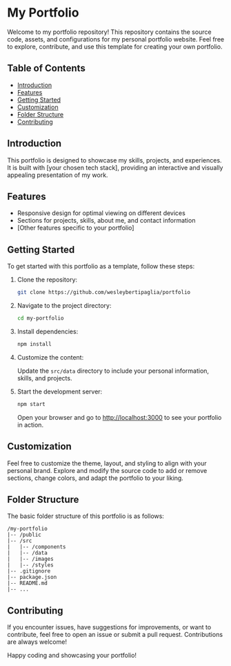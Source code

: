 # My Portfolio

Welcome to my portfolio repository! This repository contains the source code, assets, and configurations for my personal portfolio website. Feel free to explore, contribute, and use this template for creating your own portfolio.

## Table of Contents

- [Introduction](#introduction)
- [Features](#features)
- [Getting Started](#getting-started)
- [Customization](#customization)
- [Folder Structure](#folder-structure)
- [Contributing](#contributing)

## Introduction

This portfolio is designed to showcase my skills, projects, and experiences. It is built with [your chosen tech stack], providing an interactive and visually appealing presentation of my work.

## Features

- Responsive design for optimal viewing on different devices
- Sections for projects, skills, about me, and contact information
- [Other features specific to your portfolio]

## Getting Started

To get started with this portfolio as a template, follow these steps:

1. Clone the repository:

    ```bash
    git clone https://github.com/wesleybertipaglia/portfolio
    ```
    
2. Navigate to the project directory:

    ```bash
    cd my-portfolio
    ```

3. Install dependencies:

    ```bash
    npm install
    ```

4. Customize the content:

    Update the `src/data` directory to include your personal information, skills, and projects.

5. Start the development server:

    ```bash
    npm start
    ```

    Open your browser and go to [http://localhost:3000](http://localhost:3000) to see your portfolio in action.

## Customization

Feel free to customize the theme, layout, and styling to align with your personal brand. Explore and modify the source code to add or remove sections, change colors, and adapt the portfolio to your liking.

## Folder Structure

The basic folder structure of this portfolio is as follows:


```plaintext
/my-portfolio
|-- /public
|-- /src
|   |-- /components
|   |-- /data
|   |-- /images
|   |-- /styles
|-- .gitignore
|-- package.json
|-- README.md
|-- ...
```

## Contributing
If you encounter issues, have suggestions for improvements, or want to contribute, feel free to open an issue or submit a pull request. Contributions are always welcome!

Happy coding and showcasing your portfolio!
